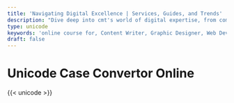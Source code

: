 ```yaml
---
title: 'Navigating Digital Excellence | Services, Guides, and Trends'
description: "Dive deep into cmt's world of digital expertise, from comprehensive career guides and innovative services to the latest trends. Unlock success in the digital landscape with us"
type: unicode
keywords: 'online course for, Content Writer, Graphic Designer, Web Developer, Software Engineer, Frontend Developer graphic designer, UI designer, digital marketing'
draft: false
---
```


# Unicode Case Convertor Online

{{< unicode >}}
